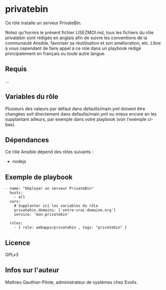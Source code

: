 privatebin
=========

Ce rôle installe un serveur PrivateBin. 

Notez qu'hormis le présent fichier LISEZMOI.md, tous les fichiers du rôle privatebin sont rédigés en anglais afin de suivre les conventions de la communauté Ansible, favoriser sa réutilisation et son amélioration, etc. Libre à vous cependant de faire appel à ce role dans un playbook rédigé principalement en français ou toute autre langue.

Requis
------

...

Variables du rôle
-----------------

Plusieurs des valeurs par défaut dans defaults/main.yml doivent être changées soit directement dans defaults/main.yml ou mieux encore en les supplantant ailleurs, par exemple dans votre playbook (voir l'exemple ci-bas).

Dépendances
------------

Ce rôle Ansible dépend des rôles suivants :

- nodejs

Exemple de playbook
-------------------

```
- name: "Déployer un serveur PrivateBin"
  hosts: 
    - all
  vars:
    # Supplanter ici les variables du rôle
    privatebin_domains: ['votre-vrai-domaine.org']
    service: 'mon-privatebin'

  roles:
    - { role: webapps/privatebin , tags: "privatebin" }
```

Licence
-------

GPLv3

Infos sur l'auteur
------------------

Mathieu Gauthier-Pilote, administrateur de systèmes chez Evolix.
